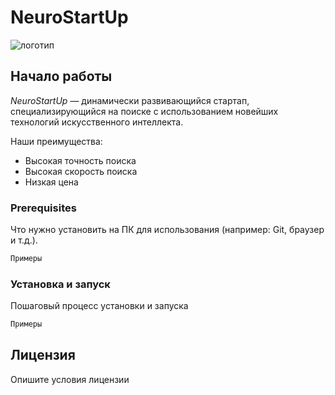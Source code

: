 # NeuroStartUp
![логотип](https://camo.githubusercontent.com/c6727c717cad1e4820481abb87524f90782445c5/68747470733a2f2f692e696d6775722e636f6d2f495a4f525769492e706e67)
## Начало работы
*NeuroStartUp* — динамически развивающийся стартап, специализирующийся на поиске с использованием новейших технологий искусственного интеллекта.

Наши преимущества:
* Высокая точность поиска
* Высокая скорость поиска
* Низкая цена

### Prerequisites
Что нужно установить на ПК для использования (например: Git, браузер и т.д.).
```javascript
Примеры
```

### Установка и запуск
Пошаговый процесс установки и запуска
```javascript
Примеры
```
## Лицензия
Опишите условия лицензии
